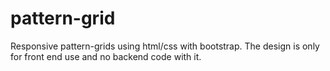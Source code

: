 # pattern-grid

Responsive pattern-grids using html/css with bootstrap.
The design is only for front end use and no backend code with it.
